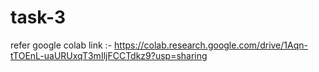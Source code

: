 # task-3
refer google colab link :- https://colab.research.google.com/drive/1Aqn-tTOEnL-uaURUxqT3mIljFCCTdkz9?usp=sharing 
